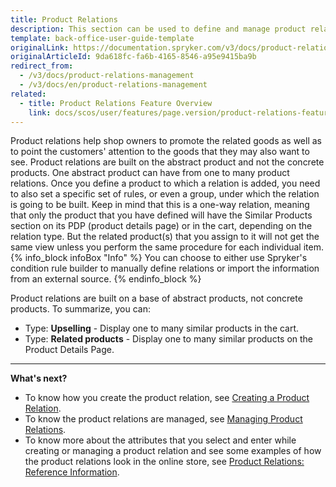 ```yaml
---
title: Product Relations
description: This section can be used to define and manage product relations, set types of relations and assign related products in the Back Office.
template: back-office-user-guide-template
originalLink: https://documentation.spryker.com/v3/docs/product-relations-management
originalArticleId: 9da618fc-fa6b-4165-8546-a95e9415ba9b
redirect_from:
  - /v3/docs/product-relations-management
  - /v3/docs/en/product-relations-management
related:
  - title: Product Relations Feature Overview
    link: docs/scos/user/features/page.version/product-relations-feature-overview.html
---
```


Product relations help shop owners to promote the related goods as well as to point the customers' attention to the goods that they may also want to see.
Product relations are built on the abstract product and not the concrete products. One abstract product can have from one to many product relations. Once you define a product to which a relation is added, you need to also set a specific set of rules, or even a group, under which the relation is going to be built. Keep in mind that this is a one-way relation, meaning that only the product that you have defined will have the Similar Products section on its PDP (product details page) or in the cart, depending on the relation type. But the related product(s) that you assign to it will not get the same view unless you perform the same procedure for each individual item. 
{% info_block infoBox "Info" %}
You can choose to either use Spryker's condition rule builder to manually define relations or import the information from an external source.
{% endinfo_block %}

Product relations are built on a base of abstract products, not concrete products.
To summarize, you can:
* Type: **Upselling** - Display one to many similar products in the cart.
* Type: **Related products** - Display one to many similar products on the Product Details Page.
***
**What's next?**

* To know how you create the product relation, see [Creating a Product Relation](/docs/scos/user/back-office-user-guides/{{page.version}}/merchandising/product-relations/creating-product-relations.html).
* To know the product relations are managed, see [Managing Product Relations](/docs/scos/user/back-office-user-guides/{{page.version}}/merchandising/product-relations/managing-product-relations.html).
* To know more about the attributes that you select and enter while creating or managing a product relation and see some examples of how the product relations look in the online store, see [Product Relations: Reference Information](/docs/scos/user/back-office-user-guides/{{page.version}}/merchandising/product-relations/references/product-relations-reference-information.html).
